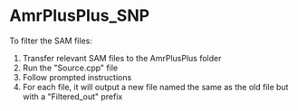 # AmrPlusPlus_SNP

To filter the SAM files:
1. Transfer relevant SAM files to the AmrPlusPlus folder
2. Run the "Source.cpp" file
3. Follow prompted instructions
4. For each file, it will output a new file named the same as the old file but with a "Filtered_out" prefix
